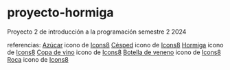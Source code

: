 # proyecto-hormiga
Proyecto 2 de introducción a la programación semestre 2 2024

referencias:
<a target="_blank" href="https://icons8.com/icon/37646/sugar">Azúcar</a> icono de <a target="_blank" href="https://icons8.com">Icons8</a>
<a target="_blank" href="https://icons8.com/icon/31706/grass">Césped</a> icono de <a target="_blank" href="https://icons8.com">Icons8</a>
<a target="_blank" href="https://icons8.com/icon/_WDWgc9Hxwrc/ant">Hormiga</a> icono de <a target="_blank" href="https://icons8.com">Icons8</a>
<a target="_blank" href="https://icons8.com/icon/34781/wine-glass">Copa de vino</a> icono de <a target="_blank" href="https://icons8.com">Icons8</a>
<a target="_blank" href="https://icons8.com/icon/120662/poison-bottle">Botella de veneno</a> icono de <a target="_blank" href="https://icons8.com">Icons8</a>
<a target="_blank" href="https://icons8.com/icon/77722/rock">Roca</a> icono de <a target="_blank" href="https://icons8.com">Icons8</a>